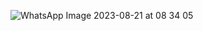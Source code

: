 ![WhatsApp Image 2023-08-21 at 08 34 05](https://github.com/yashas-adi/pes_asic_class/assets/142563983/a89c613e-e0a9-42a1-8770-44fc18ac0ee3)
